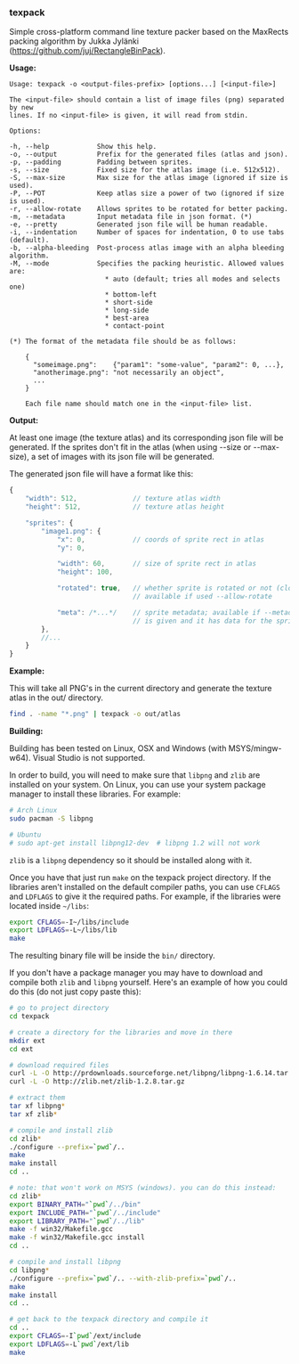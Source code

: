 ### **texpack**

Simple cross-platform command line texture packer based on the MaxRects packing algorithm by Jukka Jylänki (https://github.com/juj/RectangleBinPack).

**Usage:**

```
Usage: texpack -o <output-files-prefix> [options...] [<input-file>]

The <input-file> should contain a list of image files (png) separated by new
lines. If no <input-file> is given, it will read from stdin.

Options:

-h, --help            Show this help.
-o, --output          Prefix for the generated files (atlas and json).
-p, --padding         Padding between sprites.
-s, --size            Fixed size for the atlas image (i.e. 512x512).
-S, --max-size        Max size for the atlas image (ignored if size is used).
-P, --POT             Keep atlas size a power of two (ignored if size is used).
-r, --allow-rotate    Allows sprites to be rotated for better packing.
-m, --metadata        Input metadata file in json format. (*)
-e, --pretty          Generated json file will be human readable.
-i, --indentation     Number of spaces for indentation, 0 to use tabs (default).
-b, --alpha-bleeding  Post-process atlas image with an alpha bleeding algorithm.
-M, --mode            Specifies the packing heuristic. Allowed values are:
                        * auto (default; tries all modes and selects one)
                        * bottom-left
                        * short-side
                        * long-side
                        * best-area
                        * contact-point

(*) The format of the metadata file should be as follows:

    {
      "someimage.png":    {"param1": "some-value", "param2": 0, ...},
      "anotherimage.png": "not necessarily an object",
      ...
    }

    Each file name should match one in the <input-file> list.
```

**Output:**

At least one image (the texture atlas) and its corresponding json file will be generated. If the sprites don't fit in the atlas (when using --size or --max-size), a set of images with its json file will be generated.

The generated json file will have a format like this:

```javascript
{
    "width": 512,              // texture atlas width
    "height": 512,             // texture atlas height

    "sprites": {
        "image1.png": {
            "x": 0,            // coords of sprite rect in atlas
            "y": 0,

            "width": 60,       // size of sprite rect in atlas
            "height": 100,

            "rotated": true,   // whether sprite is rotated or not (clockwise)
                               // available if used --allow-rotate

            "meta": /*...*/    // sprite metadata; available if --metadata
                               // is given and it has data for the sprite
        },
        //...
    }
}
```

**Example:**

This will take all PNG's in the current directory and generate the texture atlas in the out/ directory.

```bash
find . -name "*.png" | texpack -o out/atlas
```

**Building:**

Building has been tested on Linux, OSX and Windows (with MSYS/mingw-w64). Visual Studio is not supported.

In order to build, you will need to make sure that `libpng` and `zlib` are installed on your system. On Linux, you can use your system package manager to install these libraries. For example:

```bash
# Arch Linux
sudo pacman -S libpng

# Ubuntu
# sudo apt-get install libpng12-dev  # libpng 1.2 will not work
```

`zlib` is a `libpng` dependency so it should be installed along with it.

Once you have that just run `make` on the texpack project directory. If the libraries aren't installed on the default compiler paths, you can use `CFLAGS` and `LDFLAGS` to give it the required paths. For example, if the libraries were located inside `~/libs`:

```bash
export CFLAGS=-I~/libs/include
export LDFLAGS=-L~/libs/lib
make
```

The resulting binary file will be inside the `bin/` directory.

If you don't have a package manager you may have to download and compile both `zlib` and `libpng` yourself. Here's an example of how you could do this (do not just copy paste this):

```bash
# go to project directory
cd texpack

# create a directory for the libraries and move in there
mkdir ext
cd ext

# download required files
curl -L -O http://prdownloads.sourceforge.net/libpng/libpng-1.6.14.tar.gz?download
curl -L -O http://zlib.net/zlib-1.2.8.tar.gz

# extract them
tar xf libpng*
tar xf zlib*

# compile and install zlib
cd zlib*
./configure --prefix=`pwd`/..
make
make install
cd ..

# note: that won't work on MSYS (windows). you can do this instead:
cd zlib*
export BINARY_PATH="`pwd`/../bin"
export INCLUDE_PATH="`pwd`/../include"
export LIBRARY_PATH="`pwd`/../lib"
make -f win32/Makefile.gcc
make -f win32/Makefile.gcc install
cd ..

# compile and install libpng
cd libpng*
./configure --prefix=`pwd`/.. --with-zlib-prefix=`pwd`/..
make
make install
cd ..

# get back to the texpack directory and compile it
cd ..
export CFLAGS=-I`pwd`/ext/include
export LDFLAGS=-L`pwd`/ext/lib
make
```
